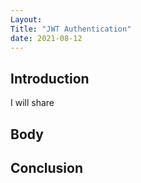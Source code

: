 ```yaml
---
Layout:
Title: "JWT Authentication"
date: 2021-08-12
---
```


## Introduction

I will share

## Body

## Conclusion
